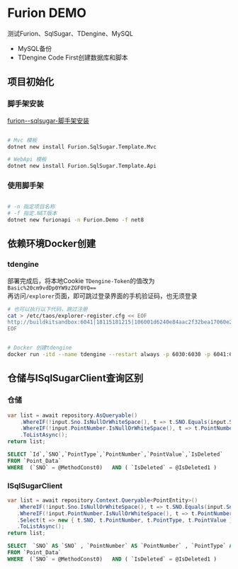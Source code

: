 # Furion DEMO
测试Furion、SqlSugar、TDengine、MySQL  
- MySQL备份
- TDengine Code First创建数据库和脚本

## 项目初始化
### 脚手架安装
[furion--sqlsugar-脚手架安装](https://furion.net/docs/template#2722-furion--sqlsugar-%E8%84%9A%E6%89%8B%E6%9E%B6%E5%AE%89%E8%A3%85)
``` bash

# Mvc 模板
dotnet new install Furion.SqlSugar.Template.Mvc

# WebApi 模板
dotnet new install Furion.SqlSugar.Template.Api
```

### 使用脚手架
``` bash

# -n 指定项目名称 
# -f 指定.NET版本
dotnet new furionapi -n Furion.Demo -f net8
```


## 依赖环境Docker创建
### tdengine
部署完成后，将本地Cookie `TDengine-Token`的值改为`Basic%20cm9vdDp0YW9zZGF0YQ==`   
再访问`/explorer`页面，即可跳过登录界面的手机验证码，也无须登录

``` bash
# 也可以执行以下代码，跳过注册
cat > /etc/taos/explorer-register.cfg << EOF
http://buildkitsandbox:6041|18115181215|106001d6240e84aac2f32bea17060e24bf29a027
EOF
```
``` bash

# Docker 创建tdengine 
docker run -itd --name tdengine --restart always -p 6030:6030 -p 6041:6041 -p 6043:6043 -p 6044-6049:6044-6049 -p 6044-6045:6044-6045/udp -p 6060:6060 tdengine/tdengine:3.3.3.0
```

## 仓储与ISqlSugarClient查询区别

### 仓储

``` c#
var list = await repository.AsQueryable()
    .WhereIF(!input.Sno.IsNullOrWhiteSpace(), t => t.SNO.Equals(input.Sno))
    .WhereIF(!input.PointNumber.IsNullOrWhiteSpace(), t => t.PointNumber.Equals(input.PointNumber))
    .ToListAsync();
return list;
```



``` sql
SELECT `Id`,`SNO`,`PointType`,`PointNumber`,`PointValue`,`IsDeleted` 
FROM `Point_Data`  
WHERE  (`SNO` = @MethodConst0)   AND ( `IsDeleted` = @IsDeleted1 )
```

### ISqlSugarClient

``` c#
var list = await repository.Context.Queryable<PointEntity>()
   .WhereIF(!input.Sno.IsNullOrWhiteSpace(), t => t.SNO.Equals(input.Sno))
   .WhereIF(!input.PointNumber.IsNullOrWhiteSpace(), t => t.PointNumber.Equals(input.PointNumber))
   .Select(t => new { t.SNO, t.PointNumber, t.PointType, t.PointValue })
   .ToListAsync();
return list;
```



``` sql
SELECT  `SNO` AS `SNO` , `PointNumber` AS `PointNumber` , `PointType` AS `PointType` , `PointValue` AS `PointValue`  
FROM `Point_Data`  
WHERE  (`SNO` = @MethodConst0)   AND ( `IsDeleted` = @IsDeleted1 )
```